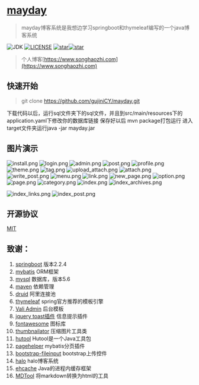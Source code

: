 
<h1><a href="https://mayday.songhaozhi.com">mayday</a></h1>

>mayday博客系统是我想边学习springboot和thymeleaf编写的一个java博客系统

![JDK](https://img.shields.io/badge/jdk-1.8-green.svg?style=flat-square) [![LICENSE](https://img.shields.io/github/license/gujiniCY/mayday.svg?style=flat-square)](https://github.com/gujiniCY/mayday/blob/master/LICENSE)   [![star](https://img.shields.io/github/stars/gujiniCY/mayday.svg?label=Stars&style=social)](https://github.com/gujiniCY/mayday)[![star](https://gitee.com/song_haozhi/mayday/badge/star.svg?theme=white)](https://gitee.com/song_haozhi/mayday) 


>个人博客[https://www.songhaozhi.com](https://www.songhaozhi.com)

## 快速开始
> git clone https://github.com/gujiniCY/mayday.git

下载代码以后，运行sql文件夹下的sql文件，并且到src/main/resources下的application.yaml下修改你的数据库链接
保存好以后 mvn package打包运行 进入target文件夹运行java -jar mayday.jar
## 图片演示
![install.png](https://i.loli.net/2019/01/16/5c3e9cbd2cce1.png)
![login.png](https://i.loli.net/2019/01/16/5c3e9cbe5d863.png)
![admin.png](https://i.loli.net/2019/01/16/5c3e9cc39f985.png)
![post.png](https://i.loli.net/2019/01/16/5c3e99ca6e1d7.png)
![profile.png](https://i.loli.net/2019/01/16/5c3e99cd0eb3a.png)
![theme.png](https://i.loli.net/2019/01/16/5c3e99cfd9664.png)
![tag.png](https://i.loli.net/2019/01/16/5c3e99d5cf331.png)
![upload_attach.png](https://i.loli.net/2019/01/16/5c3e99d967102.png)
![attach.png](https://i.loli.net/2019/01/16/5c3e9cb4f2416.png)
![write_post.png](https://i.loli.net/2019/01/16/5c3e99e86d25a.png)
![menu.png](https://i.loli.net/2019/01/16/5c3e99eabbebb.png)
![link.png](https://i.loli.net/2019/01/16/5c3e9cc21d326.png)
![new_page.png](https://i.loli.net/2019/01/16/5c3e9c4b6285c.png)
![option.png](https://i.loli.net/2019/01/16/5c3e9c4b7f568.png)
![page.png](https://i.loli.net/2019/01/16/5c3e9c4b91e5f.png)
![category.png](https://i.loli.net/2019/01/16/5c3e9cba85ecf.png)
![index.png](https://i.loli.net/2019/01/16/5c3e9cc2c23f6.png)
![index_archives.png](https://i.loli.net/2019/01/16/5c3e9cb6e83c3.png)

![index_links.png](https://i.loli.net/2019/01/16/5c3e9cbc2a408.png)
![index_post.png](https://i.loli.net/2019/01/16/5c3e9cbd096b9.png)
## 开源协议
[MIT](https://gitee.com/song_haozhi/mayday/blob/master/LICENSE)
## 致谢：
 1. [springboot](http://spring.io/projects/spring-boot) 版本2.2.4
 2. [mybatis](http://www.mybatis.org/mybatis-3/) ORM框架
 3. [mysql](https://www.mysql.com/) 数据库，版本5.6
 4. [maven](http://maven.apache.org/)  依赖管理
 5. [druid](https://github.com/alibaba/druid/) 阿里连接池
 6. [thymeleaf](https://www.thymeleaf.org/) spring官方推荐的模板引擎
 7. [Vali Admin](https://github.com/pratikborsadiya/vali-admin) 后台模板
 8. [jquery toast插件](http://www.jqueryfuns.com/resource/2412) 信息提示插件
 9. [fontawesome](http://www.fontawesome.com.cn/faicons/) 图标库
 10. [thumbnailator](https://github.com/coobird/thumbnailator) 压缩图片工具类
 11. [hutool](http://hutool.mydoc.io/) Hutool是一个Java工具包
 12. [pagehelper](https://pagehelper.github.io/) mybatis分页插件
 13. [bootstrap-fileinput](https://github.com/kartik-v/bootstrap-fileinput) bootstrap上传控件
 14. [halo](https://github.com/ruibaby/halo)  halo博客系统
 15. [ehcache](http://www.ehcache.org/) Java的进程内缓存框架
 16. [MDTool](https://github.com/cevin15/MDTool) 将markdown转换为html的工具


